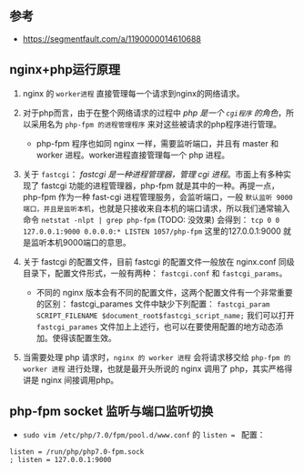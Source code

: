 ## 参考
* https://segmentfault.com/a/1190000014610688


## nginx+php运行原理
1. nginx 的 `worker进程` 直接管理每一个请求到nginx的网络请求。

2. 对于php而言，由于在整个网络请求的过程中 _php 是一个 `cgi程序` 的角色_，所以采用名为 `php-fpm 的进程管理程序` 来对这些被请求的php程序进行管理。
    * php-fpm 程序也如同 nginx 一样，需要监听端口，并且有 master 和 worker 进程。worker进程直接管理每一个 php 进程。

3. 关于 `fastcgi`： _fastcgi 是一种进程管理器，管理 cgi 进程_。市面上有多种实现了 fastcgi 功能的进程管理器，php-fpm 就是其中的一种。再提一点，php-fpm 作为一种 fast-cgi 进程管理服务，会监听端口，一般 `默认监听 9000 端口，并且是监听本机`，也就是只接收来自本机的端口请求，所以我们通常输入命令 `netstat -nlpt | grep php-fpm` (TODO: 没效果) 会得到： `tcp 0 0 127.0.0.1:9000 0.0.0.0:* LISTEN 1057/php-fpm` 这里的127.0.0.1:9000 就是监听本机9000端口的意思。

4. 关于 fastcgi 的配置文件，目前 fastcgi 的配置文件一般放在 nginx.conf 同级目录下，配置文件形式，一般有两种： `fastcgi.conf` 和 `fastcgi_params`。
    * 不同的 nginx 版本会有不同的配置文件，这两个配置文件有一个非常重要的区别： fastcgi_parames 文件中缺少下列配置： `fastcgi_param SCRIPT_FILENAME $document_root$fastcgi_script_name;` 我们可以打开`fastcgi_parames` 文件加上上述行，也可以在要使用配置的地方动态添加。使得该配置生效。

5. 当需要处理 php 请求时，`nginx 的 worker 进程` 会将请求移交给 `php-fpm 的 worker 进程` 进行处理，也就是最开头所说的 nginx 调用了 php，其实严格得讲是 nginx 间接调用php。


## php-fpm socket 监听与端口监听切换
* `sudo vim /etc/php/7.0/fpm/pool.d/www.conf` 的 `listen = ` 配置：
```
listen = /run/php/php7.0-fpm.sock
; listen = 127.0.0.1:9000
```
